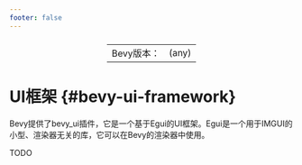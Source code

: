 ```yaml
---
footer: false
---
```

<table style="display:flex;justify-content:center">
  <tr>
    <td>Bevy版本：</td>
    <td>(any)</td>
  </tr>
</table>

# UI框架 {#bevy-ui-framework}

Bevy提供了bevy_ui插件，它是一个基于Egui的UI框架。Egui是一个用于IMGUI的小型、渲染器无关的库，它可以在Bevy的渲染器中使用。

TODO